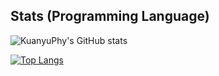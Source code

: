 <!-- [![Anurag's GitHub stats](https://github-readme-stats.vercel.app/api?username=KuanyuPhy)](https://github.com/KuanyuPhy/github-readme-stats)
!-->
## Stats (Programming Language)
![KuanyuPhy's GitHub stats](https://github-readme-stats.vercel.app/api?username=KuanyuPhy&count_private=true&include_all_commits=true)

[![Top Langs](https://github-readme-stats.vercel.app/api/top-langs/?username=KuanyuPhy)](https://github.com/KuanyuPhy/github-readme-stats)


